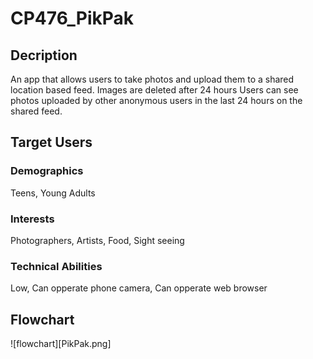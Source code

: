 # CP476_PikPak

## Decription

An app that allows users to take photos and upload them to a shared location based feed.
Images are deleted after 24 hours
Users can see photos uploaded by other anonymous users in the last 24 hours on the shared feed.

## Target Users

### Demographics
Teens, Young Adults
### Interests
Photographers, Artists, Food, Sight seeing
### Technical Abilities
Low, Can opperate phone camera, Can opperate web browser


## Flowchart
![flowchart][PikPak.png]
